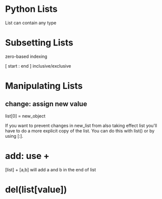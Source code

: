 # Python Lists

List can contain any type

# Subsetting Lists

zero-based indexing

[ start : end ] inclusive/exclusive

# Manipulating Lists

## change: assign new value

list[0] = new_object

If you want to prevent changes in new_list from also taking effect list
you'll have to do a more explicit copy of the list.
You can do this with list() or by using [:].

# add: use +

[list] + [a,b] will add a and b in the end of list

# del(list[value])



